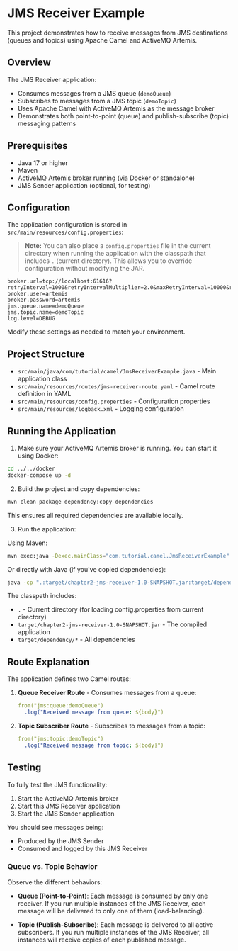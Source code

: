# JMS Receiver Example

This project demonstrates how to receive messages from JMS destinations (queues and topics) using Apache Camel and ActiveMQ Artemis.

## Overview

The JMS Receiver application:

- Consumes messages from a JMS queue (`demoQueue`)
- Subscribes to messages from a JMS topic (`demoTopic`)
- Uses Apache Camel with ActiveMQ Artemis as the message broker
- Demonstrates both point-to-point (queue) and publish-subscribe (topic) messaging patterns

## Prerequisites

- Java 17 or higher
- Maven
- ActiveMQ Artemis broker running (via Docker or standalone)
- JMS Sender application (optional, for testing)

## Configuration

The application configuration is stored in `src/main/resources/config.properties`:

> **Note:** You can also place a `config.properties` file in the current directory when running the application with the classpath that includes `.` (current directory). This allows you to override configuration without modifying the JAR.

```properties
broker.url=tcp://localhost:61616?retryInterval=1000&retryIntervalMultiplier=2.0&maxRetryInterval=10000&reconnectAttempts=-1
broker.user=artemis
broker.password=artemis
jms.queue.name=demoQueue
jms.topic.name=demoTopic
log.level=DEBUG
```

Modify these settings as needed to match your environment.

## Project Structure

- `src/main/java/com/tutorial/camel/JmsReceiverExample.java` - Main application class
- `src/main/resources/routes/jms-receiver-route.yaml` - Camel route definition in YAML
- `src/main/resources/config.properties` - Configuration properties
- `src/main/resources/logback.xml` - Logging configuration

## Running the Application

1. Make sure your ActiveMQ Artemis broker is running. You can start it using Docker:

```bash
cd ../../docker
docker-compose up -d
```

2. Build the project and copy dependencies:

```bash
mvn clean package dependency:copy-dependencies
```

This ensures all required dependencies are available locally.

3. Run the application:

Using Maven:
```bash
mvn exec:java -Dexec.mainClass="com.tutorial.camel.JmsReceiverExample"
```

Or directly with Java (if you've copied dependencies):
```bash
java -cp ".:target/chapter2-jms-receiver-1.0-SNAPSHOT.jar:target/dependency/*" com.tutorial.camel.JmsReceiverExample
```

The classpath includes:
- `.` - Current directory (for loading config.properties from current directory)
- `target/chapter2-jms-receiver-1.0-SNAPSHOT.jar` - The compiled application
- `target/dependency/*` - All dependencies

## Route Explanation

The application defines two Camel routes:

1. **Queue Receiver Route** - Consumes messages from a queue:
   ```yaml
   from("jms:queue:demoQueue")
     .log("Received message from queue: ${body}")
   ```

2. **Topic Subscriber Route** - Subscribes to messages from a topic:
   ```yaml
   from("jms:topic:demoTopic")
     .log("Received message from topic: ${body}")
   ```

## Testing

To fully test the JMS functionality:

1. Start the ActiveMQ Artemis broker
2. Start this JMS Receiver application
3. Start the JMS Sender application

You should see messages being:
- Produced by the JMS Sender
- Consumed and logged by this JMS Receiver

### Queue vs. Topic Behavior

Observe the different behaviors:

- **Queue (Point-to-Point)**: Each message is consumed by only one receiver. If you run multiple instances of the JMS Receiver, each message will be delivered to only one of them (load-balancing).

- **Topic (Publish-Subscribe)**: Each message is delivered to all active subscribers. If you run multiple instances of the JMS Receiver, all instances will receive copies of each published message.